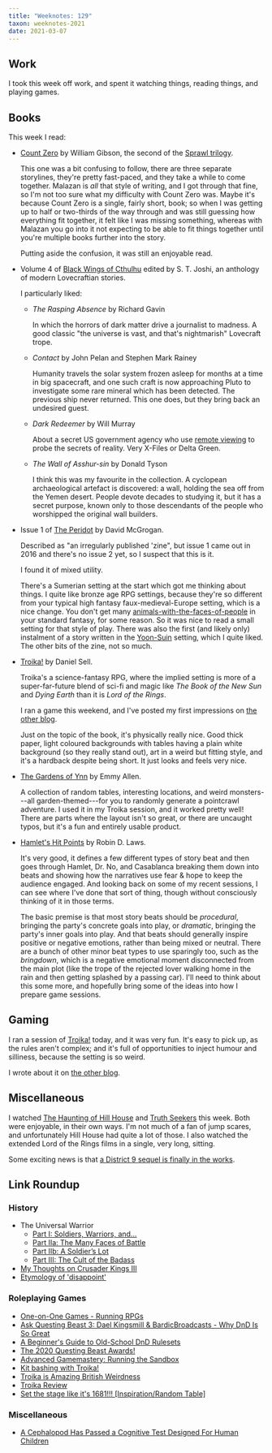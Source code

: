 ```yaml
---
title: "Weeknotes: 129"
taxon: weeknotes-2021
date: 2021-03-07
---
```


## Work

I took this week off work, and spent it watching things, reading
things, and playing games.

## Books

This week I read:

- [Count Zero][] by William Gibson, the second of the [Sprawl trilogy][].

  This one was a bit confusing to follow, there are three separate
  storylines, they're pretty fast-paced, and they take a while to come
  together.  Malazan is *all* that style of writing, and I got through
  that fine, so I'm not too sure what my difficulty with Count Zero
  was.  Maybe it's because Count Zero is a single, fairly short, book;
  so when I was getting up to half or two-thirds of the way through
  and was still guessing how everything fit together, it felt like I
  was missing something, whereas with Malazan you go into it not
  expecting to be able to fit things together until you're multiple
  books further into the story.

  Putting aside the confusion, it was still an enjoyable read.

- Volume 4 of [Black Wings of Cthulhu][] edited by S. T. Joshi, an
  anthology of modern Lovecraftian stories.

  I particularly liked:

  - *The Rasping Absence* by Richard Gavin

    In which the horrors of dark matter drive a journalist to madness.
    A good classic "the universe is vast, and that's nightmarish"
    Lovecraft trope.

  - *Contact* by John Pelan and Stephen Mark Rainey

    Humanity travels the solar system frozen asleep for months at a
    time in big spacecraft, and one such craft is now approaching
    Pluto to investigate some rare mineral which has been detected.
    The previous ship never returned.  This one does, but they bring
    back an undesired guest.

  - *Dark Redeemer* by Will Murray

    About a secret US government agency who use [remote viewing][] to
    probe the secrets of reality.  Very X-Files or Delta Green.

  - *The Wall of Asshur-sin* by Donald Tyson

    I think this was my favourite in the collection.  A cyclopean
    archaeological artefact is discovered: a wall, holding the sea off
    from the Yemen desert.  People devote decades to studying it, but
    it has a secret purpose, known only to those descendants of the
    people who worshipped the original wall builders.

- Issue 1 of [The Peridot][] by David McGrogan.

  Described as "an irregularly published 'zine", but issue 1 came out
  in 2016 and there's no issue 2 yet, so I suspect that this is it.

  I found it of mixed utility.

  There's a Sumerian setting at the start which got me thinking about
  things.  I quite like bronze age RPG settings, because they're so
  different from your typical high fantasy faux-medieval-Europe
  setting, which is a nice change.  You don't get many
  [animals-with-the-faces-of-people][] in your standard fantasy, for
  some reason.  So it was nice to read a small setting for that style
  of play.  There was also the first (and likely only) instalment of a
  story written in the [Yoon-Suin][] setting, which I quite liked.
  The other bits of the zine, not so much.

- [Troika!][] by Daniel Sell.

  Troika's a science-fantasy RPG, where the implied setting is more of
  a super-far-future blend of sci-fi and magic like *The Book of the
  New Sun* and *Dying Earth* than it is *Lord of the Rings*.

  I ran a game this weekend, and I've posted my first impressions on
  [the other blog][].

  Just on the topic of the book, it's physically really nice.  Good
  thick paper, light coloured backgrounds with tables having a plain
  white background (so they really stand out), art in a weird but
  fitting style, and it's a hardback despite being short.  It just
  looks and feels very nice.

- [The Gardens of Ynn][] by Emmy Allen.

  A collection of random tables, interesting locations, and weird
  monsters---all garden-themed---for you to randomly generate a
  pointcrawl adventure.  I used it in my Troika session, and it worked
  pretty well!  There are parts where the layout isn't so great, or
  there are uncaught typos, but it's a fun and entirely usable
  product.

- [Hamlet's Hit Points][] by Robin D. Laws.

  It's very good, it defines a few different types of story beat and
  then goes through Hamlet, Dr. No, and Casablanca breaking them down
  into beats and showing how the narratives use fear & hope to keep
  the audience engaged.  And looking back on some of my recent
  sessions, I can see where I've done that sort of thing, though
  without consciously thinking of it in those terms.

  The basic premise is that most story beats should be *procedural*,
  bringing the party's concrete goals into play, or *dramatic*,
  bringing the party's inner goals into play.  And that beats should
  generally inspire positive or negative emotions, rather than being
  mixed or neutral.  There are a bunch of other minor beat types to
  use sparingly too, such as the *bringdown*, which is a negative
  emotional moment disconnected from the main plot (like the trope of
  the rejected lover walking home in the rain and then getting
  splashed by a passing car).  I'll need to think about this some
  more, and hopefully bring some of the ideas into how I prepare game
  sessions.

[Count Zero]: https://en.wikipedia.org/wiki/Count_Zero
[Sprawl trilogy]: https://en.wikipedia.org/wiki/Sprawl_trilogy
[Black Wings of Cthulhu]: https://www.goodreads.com/book/show/25734101-black-wings-of-cthulhu
[The Peridot]: https://www.drivethrurpg.com/product/182353/The-Peridot-Issue-1
[The Gardens of Ynn]: https://www.drivethrurpg.com/product/237544/The-Gardens-Of-Ynn
[Troika!]: https://www.troikarpg.com/
[remote viewing]: https://en.wikipedia.org/wiki/Remote_viewing
[animals-with-the-faces-of-people]: https://en.wikipedia.org/wiki/Lamassu
[Yoon-Suin]: https://noisms-games.squarespace.com/creations/yoon-suin-the-purple-land
[the other blog]: https://www.lookwhattheshoggothdraggedin.com/post/first-impressions-troika.html
[Hamlet's Hit Points]: https://gameplaywright.net/books/hamlets-hit-points/


## Gaming

I ran a session of [Troika!][] today, and it was very fun.  It's easy
to pick up, as the rules aren't complex; and it's full of
opportunities to inject humour and silliness, because the setting is
so weird.

I wrote about it on [the other blog][].


## Miscellaneous

I watched [The Haunting of Hill House][] and [Truth Seekers][] this
week.  Both were enjoyable, in their own ways.  I'm not much of a fan
of jump scares, and unfortunately Hill House had quite a lot of those.
I also watched the extended Lord of the Rings films in a single, very
long, sitting.

Some exciting news is that [a District 9 sequel is finally in the
works][].

[The Haunting of Hill House]: https://en.wikipedia.org/wiki/The_Haunting_of_Hill_House_(TV_series)
[Truth Seekers]: https://en.wikipedia.org/wiki/Truth_Seekers
[a District 9 sequel is finally in the works]: https://www.comingsoon.net/movies/news/1164942-neill-blomkamp-announces-district-10-sequel-script-in-progress

## Link Roundup

### History

- The Universal Warrior
  - [Part I: Soldiers, Warriors, and…](https://acoup.blog/2021/01/29/collections-the-universal-warrior-part-i-soldiers-warriors-and/)
  - [Part IIa: The Many Faces of Battle](https://acoup.blog/2021/02/05/collections-the-universal-warrior-part-iia-the-many-faces-of-battle/)
  - [Part IIb: A Soldier’s Lot](https://acoup.blog/2021/02/12/collections-the-universal-warrior-part-iib-a-soldiers-lot/)
  - [Part III: The Cult of the Badass](https://acoup.blog/2021/02/19/collections-the-universal-warrior-part-iii-the-cult-of-the-badass/)
- [My Thoughts on Crusader Kings III](https://acoup.blog/2020/09/11/miscellanea-my-thoughts-on-crusader-kings-iii/)
- [Etymology of 'disappoint'](https://www.etymonline.com/word/disappoint)

### Roleplaying Games

- [One-on-One Games - Running RPGs](https://www.youtube.com/watch?v=1cYabwDZNAs)
- [Ask Questing Beast 3: Dael Kingsmill & BardicBroadcasts - Why DnD Is So Great](https://www.youtube.com/watch?v=s_IL82emfBA)
- [A Beginner's Guide to Old-School DnD Rulesets](https://www.youtube.com/watch?v=JHQaed6GAHc)
- [The 2020 Questing Beast Awards!](https://www.youtube.com/watch?v=8-Ipe1LZdVk)
- [Advanced Gamemastery: Running the Sandbox](https://www.youtube.com/watch?v=mDpoSNmey0c)
- [Kit bashing with Troika!](https://technoskald.me/2020/07/05/kit-bashing-with-troika/)
- [Troika is Amazing British Weirdness](https://www.technicalgrimoire.com/david/2019/06/troikareview)
- [Troika Review](https://cannibalhalflinggaming.com/2019/02/27/troika-review/)
- [Set the stage like it's 1681!!! [Inspiration/Random Table]](https://eldritchfields.blogspot.com/2021/03/set-stage-like-its-1681.html)

### Miscellaneous

- [A Cephalopod Has Passed a Cognitive Test Designed For Human Children](https://www.sciencealert.com/cuttlefish-can-pass-a-cognitive-test-designed-for-children)
